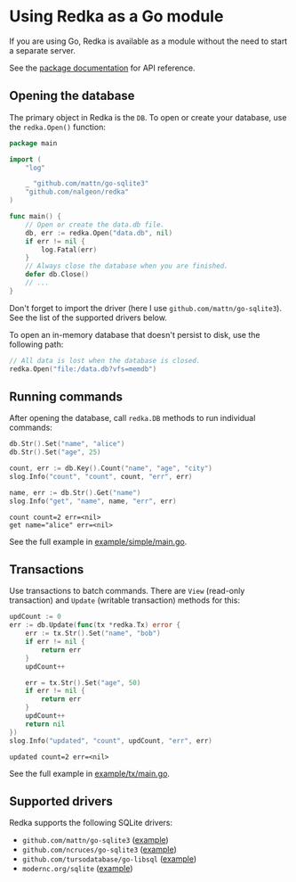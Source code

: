 # Using Redka as a Go module

If you are using Go, Redka is available as a module without the need to start a separate server.

See the [package documentation](https://pkg.go.dev/github.com/nalgeon/redka) for API reference.

## Opening the database

The primary object in Redka is the `DB`. To open or create your database, use the `redka.Open()` function:

```go
package main

import (
    "log"

    _ "github.com/mattn/go-sqlite3"
    "github.com/nalgeon/redka"
)

func main() {
    // Open or create the data.db file.
    db, err := redka.Open("data.db", nil)
    if err != nil {
        log.Fatal(err)
    }
    // Always close the database when you are finished.
    defer db.Close()
    // ...
}
```

Don't forget to import the driver (here I use `github.com/mattn/go-sqlite3`). See the list of the supported drivers below.

To open an in-memory database that doesn't persist to disk, use the following path:

```go
// All data is lost when the database is closed.
redka.Open("file:/data.db?vfs=memdb")
```

## Running commands

After opening the database, call `redka.DB` methods to run individual commands:

```go
db.Str().Set("name", "alice")
db.Str().Set("age", 25)

count, err := db.Key().Count("name", "age", "city")
slog.Info("count", "count", count, "err", err)

name, err := db.Str().Get("name")
slog.Info("get", "name", name, "err", err)
```

```
count count=2 err=<nil>
get name="alice" err=<nil>
```

See the full example in [example/simple/main.go](../example/simple/main.go).

## Transactions

Use transactions to batch commands. There are `View` (read-only transaction) and `Update` (writable transaction) methods for this:

```go
updCount := 0
err := db.Update(func(tx *redka.Tx) error {
    err := tx.Str().Set("name", "bob")
    if err != nil {
        return err
    }
    updCount++

    err = tx.Str().Set("age", 50)
    if err != nil {
        return err
    }
    updCount++
    return nil
})
slog.Info("updated", "count", updCount, "err", err)
```

```
updated count=2 err=<nil>
```

See the full example in [example/tx/main.go](../example/tx/main.go).

## Supported drivers

Redka supports the following SQLite drivers:

-   `github.com/mattn/go-sqlite3` ([example](../example/simple/main.go))
-   `github.com/ncruces/go-sqlite3` ([example](../example/ncruces/main.go))
-   `github.com/tursodatabase/go-libsql` ([example](../example/libsql/main.go))
-   `modernc.org/sqlite` ([example](../example/modernc/main.go))
